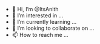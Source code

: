 - 👋 Hi, I’m @ItsAnith
- 👀 I’m interested in ...
- 🌱 I’m currently learning ...
- 💞️ I’m looking to collaborate on ...
- 📫 How to reach me ...

<!---
ItsAnith/ItsAnith is a ✨ special ✨ repository because its `README.md` (this file) appears on your GitHub profile.
You can click the Preview link to take a look at your changes.
--->
